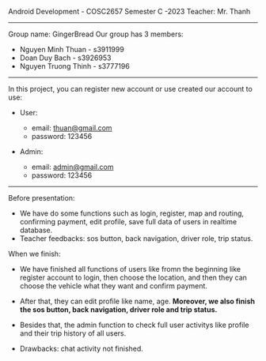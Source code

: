 Android Development - COSC2657
Semester C -2023
Teacher: Mr. Thanh

----------------------------------------------------

Group name: GingerBread
Our group has 3 members: 
+ Nguyen Minh Thuan - s3911999
+ Doan Duy Bach - s3926953
+ Nguyen Truong Thinh - s3777196
  
----------------------------------------------------
In this project, you can register new account or use created our account to use:

+ User:
  - email: thuan@gmail.com
  - password: 123456

+ Admin:
  - email: admin@gmail.com
  - password: 123456
 
----------------------------------------------------

Before presentation:
+ We have do some functions such as login, register, map and routing, confirming payment, edit profile, save full data of users in realtime database.
+ Teacher feedbacks: sos button, back navigation, driver role, trip status. 


When we finish:
+ We have finished all functions of users like fromn the beginning like register account to login, then choose the location, and then they can choose the vehicle what they want and confirm payment.
+ After that, they can edit profile like name, age. **Moreover, we also finish the sos button, back navigation, driver role and trip status.**
+ Besides that, the admin function to check full user activitys like profile and their trip history of all users.
  
+ Drawbacks: chat activity not finished.
